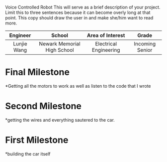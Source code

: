 Voice Controlled Robot
This will serve as a brief description of your project. Limit this to three sentences because it can become overly long at that point. This copy should draw the user in and make she/him want to read more.

| **Engineer** | **School** | **Area of Interest** | **Grade** |
|:--:|:--:|:--:|:--:|
| Lunjie Wang | Newark Memorial High School | Electrical Engineering | Incoming Senior
  
# Final Milestone

*Getting all the motors to work as well as listen to the code that I wrote


# Second Milestone
*getting the wires and everything sautered to the car.


# First Milestone
  

*building the car itself


